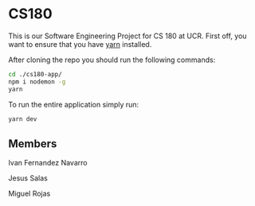 # CS180

This is our Software Engineering Project for CS 180 at UCR.  First off, you want to ensure that you have [yarn](https://classic.yarnpkg.com/en/docs/install/#windows-stable) installed.  

After cloning the repo you should run the following commands:

```bash
cd ./cs180-app/
npm i nodemon -g
yarn
```

To run the entire application simply run:

```bash
yarn dev
```

## Members

Ivan Fernandez Navarro

Jesus Salas

Miguel Rojas
